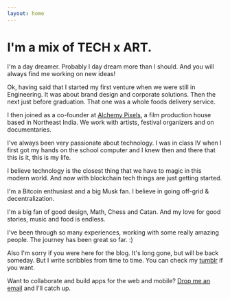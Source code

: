 ```yaml
---
layout: home
---
```

# I'm a mix of TECH x ART.

I'm a day dreamer. Probably I day dream more than I should. And you will always find me working on new ideas!

Ok, having said that I started my first venture when we were still in Engineering. It was about brand design and corporate solutions. Then the next just before graduation. That one was a whole foods delivery service.

I then joined as a co-founder at [Alchemy Pixels](http://alchemypixels.com), a film production house based in Northeast India. We work with artists, festival organizers and on documentaries.

I've always been very passionate about technology. I was in class IV when I first got my hands on the school computer and I knew then and there that this is it, this is my life.

I believe technology is the closest thing that we have to magic in this modern world. And now with blockchain tech things are just getting started.

I'm a Bitcoin enthusiast and a big Musk fan. I believe in going off-grid & decentralization.

I'm a big fan of good design, Math, Chess and Catan. And my love for good stories, music and food is endless. 

I've been through so many experiences, working with some really amazing people. The journey has been great so far. :)

Also I'm sorry if you were here for the blog. It's long gone, but will be back someday. But I write scribbles from time to time. You can check my [tumblr](http://scribblesbyavi.tumblr.com) if you want.

Want to collaborate and build apps for the web and mobile? [Drop me an email](mailto:avi@alchemypixels.com) and I'll catch up.
